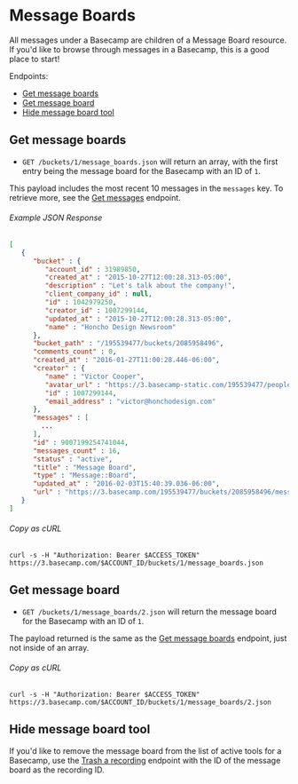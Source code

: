 Message Boards
==============

All messages under a Basecamp are children of a Message Board resource. If you'd like to browse through messages in a Basecamp, this is a good place to start!

Endpoints:

- [Get message boards](#get-message-boards)
- [Get message board](#get-message-board)
- [Hide message board tool](#hide-message-board)

Get message boards
------------------

* `GET /buckets/1/message_boards.json` will return an array, with the first entry being the message board for the Basecamp with an ID of `1`.

This payload includes the most recent 10 messages in the `messages` key. To retrieve more, see the [Get messages][1] endpoint.

###### Example JSON Response

``` json
[
   {
      "bucket" : {
         "account_id" : 31989850,
         "created_at" : "2015-10-27T12:00:28.313-05:00",
         "description" : "Let's talk about the company!",
         "client_company_id" : null,
         "id" : 1042979250,
         "creator_id" : 1007299144,
         "updated_at" : "2015-10-27T12:00:28.313-05:00",
         "name" : "Honcho Design Newsroom"
      },
      "bucket_path" : "/195539477/buckets/2085958496",
      "comments_count" : 0,
      "created_at" : "2016-01-27T11:00:28.446-06:00",
      "creator" : {
         "name" : "Victor Cooper",
         "avatar_url" : "https://3.basecamp-static.com/195539477/people/BAhpBEgqCjw=--8266bb0507508f3d46050d57b65924d5e2a005f3/avatar-64-x4",
         "id" : 1007299144,
         "email_address" : "victor@honchodesign.com"
      },
      "messages" : [
        ...
      ],
      "id" : 9007199254741044,
      "messages_count" : 16,
      "status" : "active",
      "title" : "Message Board",
      "type" : "Message::Board",
      "updated_at" : "2016-02-03T15:40:39.036-06:00",
      "url" : "https://3.basecamp.com/195539477/buckets/2085958496/message_boards/9007199254741044",
   }
]
```

###### Copy as cURL

``` shell
curl -s -H "Authorization: Bearer $ACCESS_TOKEN" https://3.basecamp.com/$ACCOUNT_ID/buckets/1/message_boards.json
```


Get message board
------------------

* `GET /buckets/1/message_boards/2.json` will return the message board for the Basecamp with an ID of `1`.

The payload returned is the same as the [Get message boards](#get-message-boards) endpoint, just not inside of an array.

###### Copy as cURL

``` shell
curl -s -H "Authorization: Bearer $ACCESS_TOKEN" https://3.basecamp.com/$ACCOUNT_ID/buckets/1/message_boards/2.json
```


Hide message board tool
-----------------------

If you'd like to remove the message board from the list of active tools for a Basecamp, use the [Trash a recording][2] endpoint with the ID of the message board as the recording ID.


[1]: https://github.com/basecamp/bc3-api/blob/master/sections/messages.md#get-messages
[2]: https://github.com/basecamp/bc3-api/blob/master/sections/recordings.md#trash-a-recording
